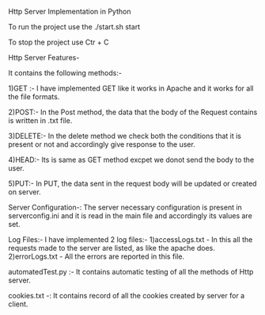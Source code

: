 Http Server Implementation in Python

To run the project use the ./start.sh start

To stop the project use Ctr + C

Http Server Features-

It contains the following methods:-

1)GET :- 
I have implemented GET like it works in Apache and it works for all the file formats.

2)POST:-
In the Post method, the data that the body of the Request contains is written in .txt file.

3)DELETE:-
In the delete method we check both the conditions that it is present or not and accordingly give response to the user.

4)HEAD:-
Its is same as GET method excpet we donot send the body to the user.

5)PUT:-
In PUT, the data sent in the request body will be updated or created on server.

Server Configuration-:
	The server necessary configuration is present in serverconfig.ini and it is read in the main file and accordingly its values are set.

Log Files:-
	I have implemented 2 log files:-
	1)accessLogs.txt - In this all the requests made to the server are listed, as like the apache does.
	2)errorLogs.txt - All the errors are reported in this file.

automatedTest.py :-
	It contains automatic testing of all the methods of Http server.

cookies.txt -:
	It contains record of all the cookies created by server for a client.






